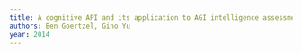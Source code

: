 ```yaml
---
title: A cognitive API and its application to AGI intelligence assessment
authors: Ben Goertzel, Gino Yu
year: 2014
---
```


